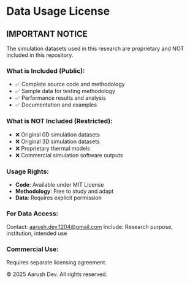 # Data Usage License

## IMPORTANT NOTICE

The simulation datasets used in this research are proprietary and NOT included in this repository.

### What is Included (Public):
- ✅ Complete source code and methodology
- ✅ Sample data for testing methodology
- ✅ Performance results and analysis
- ✅ Documentation and examples

### What is NOT Included (Restricted):
- ❌ Original 0D simulation datasets
- ❌ Original 3D simulation datasets  
- ❌ Proprietary thermal models
- ❌ Commercial simulation software outputs

### Usage Rights:
- **Code**: Available under MIT License
- **Methodology**: Free to study and adapt
- **Data**: Requires explicit permission

### For Data Access:
Contact: aarush.dev.1204@gmail.com
Include: Research purpose, institution, intended use

### Commercial Use:
Requires separate licensing agreement.

© 2025 Aarush Dev. All rights reserved.


